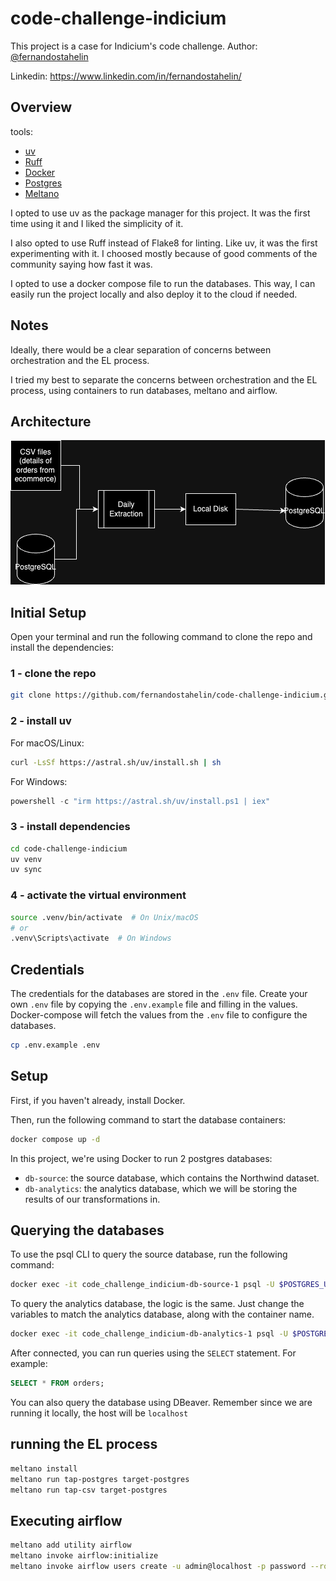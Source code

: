 # code-challenge-indicium
This project is a case for Indicium's code challenge.
Author: [@fernandostahelin](https://github.com/fernandostahelin)

Linkedin: https://www.linkedin.com/in/fernandostahelin/
## Overview
tools:
- [uv](https://github.com/astral-sh/uv)
- [Ruff](https://github.com/astral-sh/ruff)
- [Docker](https://www.docker.com/)
- [Postgres](https://www.postgresql.org/)
- [Meltano](https://meltano.com/)

I opted to use uv as the package manager for this project. It was the first time using it and I liked the simplicity of it.

I also opted to use Ruff instead of Flake8 for linting. Like uv, it was the first experimenting with it. I choosed mostly because of good comments of the community saying how fast it was.

I opted to use a docker compose file to run the databases. This way, I can easily run the project locally and also deploy it to the cloud if needed.

## Notes
Ideally, there would be a clear separation of concerns between orchestration and the EL process.

I tried my best to separate the concerns between orchestration and the EL process, using containers to run databases, meltano and airflow.

## Architecture
![Pipeline](./pictures/code_challange_indicium.png)

## Initial Setup
Open your terminal and run the following command to clone the repo and install the dependencies:
### 1 - clone the repo
```bash
git clone https://github.com/fernandostahelin/code-challenge-indicium.git
```

### 2 - install uv
For macOS/Linux:
```bash
curl -LsSf https://astral.sh/uv/install.sh | sh
```

For Windows:
```powershell
powershell -c "irm https://astral.sh/uv/install.ps1 | iex"
```

### 3 - install dependencies
```bash
cd code-challenge-indicium
uv venv
uv sync
```

### 4 - activate the virtual environment
```bash
source .venv/bin/activate  # On Unix/macOS
# or
.venv\Scripts\activate  # On Windows
```

## Credentials
The credentials for the databases are stored in the `.env` file.
Create your own `.env` file by copying the `.env.example` file and filling in the values.
Docker-compose will fetch the values from the `.env` file to configure the databases.
```bash
cp .env.example .env
```

## Setup
First, if you haven't already, install Docker.

Then, run the following command to start the database containers:
```bash
docker compose up -d
```
In this project, we're using Docker to run 2 postgres databases:
- `db-source`: the source database, which contains the Northwind dataset.
- `db-analytics`: the analytics database, which we will be storing the results of our transformations in.

## Querying the databases

To use the psql CLI to query the source database, run the following command:
```bash
docker exec -it code_challenge_indicium-db-source-1 psql -U $POSTGRES_USER_SOURCE $POSTGRES_DB_SOURCE   
```
To query the analytics database, the logic is the same. Just change the variables to match the analytics database, along with the container name.

```bash
docker exec -it code_challenge_indicium-db-analytics-1 psql -U $POSTGRES_USER_ANALYTICS $POSTGRES_DB_ANALYTICS
```

After connected, you can run queries using the `SELECT` statement. For example:
```sql
SELECT * FROM orders;
```

You can also query the database using DBeaver.
Remember since we are running it locally, the host will be `localhost`

## running the EL process
```bash
meltano install
meltano run tap-postgres target-postgres
meltano run tap-csv target-postgres
```

## Executing airflow
```bash
meltano add utility airflow
meltano invoke airflow:initialize
meltano invoke airflow users create -u admin@localhost -p password --role Admin -e admin@localhost -f admin -l admin
```
